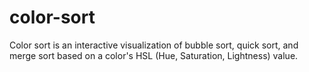 # color-sort
Color sort is an interactive visualization of bubble sort, quick sort, and merge sort based on a color's HSL (Hue, Saturation, Lightness) value.
